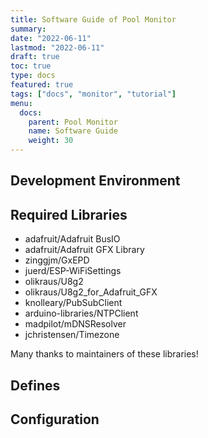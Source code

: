 ```yaml
---
title: Software Guide of Pool Monitor
summary:
date: "2022-06-11"
lastmod: "2022-06-11"
draft: true
toc: true
type: docs
featured: true
tags: ["docs", "monitor", "tutorial"]
menu:
  docs:
    parent: Pool Monitor
    name: Software Guide
    weight: 30
---
```


## Development Environment

## Required Libraries

- adafruit/Adafruit BusIO
- adafruit/Adafruit GFX Library
- zinggjm/GxEPD
- juerd/ESP-WiFiSettings
- olikraus/U8g2
- olikraus/U8g2_for_Adafruit_GFX
- knolleary/PubSubClient
- arduino-libraries/NTPClient
- madpilot/mDNSResolver
- jchristensen/Timezone

Many thanks to maintainers of these libraries!

## Defines

## Configuration

